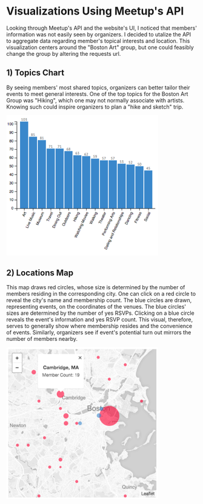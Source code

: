 
# Visualizations Using Meetup's API

Looking through Meetup's API and the website's UI, I noticed that members' information was not easily seen by organizers. I decided to utalize the API to aggregate data regarding member's topical interests and location. This visualization centers around the "Boston Art" group, but one could feasibly change the group by altering the requests url.

## 1) Topics Chart 

By seeing members' most shared topics, organizers can better tailor their events to meet general interests. One of the top topics for the Boston Art Group was "Hiking", which one may not normally associate with artists. Knowing such could inspire organizers to plan a "hike and sketch" trip. 

<img src="img/topic.png" width="400">

## 2) Locations Map

This map draws red circles, whose size is determined by the number of members residing in the corresponding city. One can click on a red circle to reveal the city's name and membership count. The blue circles are drawn, representing events, on the coordinates of the venues. The blue circles' sizes are determined by the number of yes RSVPs. Clicking on a blue circle reveals the event's information and yes RSVP count. This visual, therefore, serves to generally show where membership resides and the convenience of events. Similarly, organizers see if event's potential turn out mirrors the number of members nearby. 

<img src="img/map.png" width="400">
